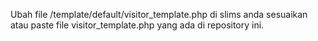 Ubah file /template/default/visitor_template.php di slims anda
sesuaikan atau paste file visitor_template.php yang ada di repository ini.
